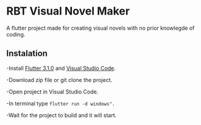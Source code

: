 # RBT Visual Novel Maker

A flutter project made for creating visual novels with no prior knowlegde of coding.

## Instalation

-Install [Flutter 3.1.0](https://github.com/flutter/flutter.git) and [Visual Studio Code](https://code.visualstudio.com/).

-Download zip file or git clone the project.

-Open project in Visual Studio Code.

-In terminal type `flutter run -d windows".`

-Wait for the project to build and it will start.
